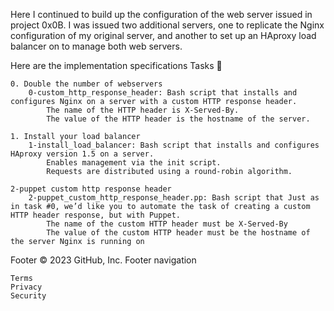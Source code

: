 Here I continued to build up the configuration of the web server issued in project 0x0B. I was issued two additional servers, one to replicate the Nginx configuration of my original server, and another to set up an HAproxy load balancer on to manage both web servers.

Here are the implementation specifications
Tasks 📃

    0. Double the number of webservers
        0-custom_http_response_header: Bash script that installs and configures Nginx on a server with a custom HTTP response header.
            The name of the HTTP header is X-Served-By.
            The value of the HTTP header is the hostname of the server.

    1. Install your load balancer
        1-install_load_balancer: Bash script that installs and configures HAproxy version 1.5 on a server.
            Enables management via the init script.
            Requests are distributed using a round-robin algorithm.

    2-puppet custom http response header
        2-puppet_custom_http_response_header.pp: Bash script that Just as in task #0, we’d like you to automate the task of creating a custom HTTP header response, but with Puppet.
            The name of the custom HTTP header must be X-Served-By
            The value of the custom HTTP header must be the hostname of the server Nginx is running on

Footer
© 2023 GitHub, Inc.
Footer navigation

    Terms
    Privacy
    Security

